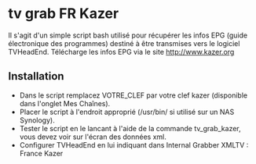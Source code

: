 tv grab FR Kazer
================

Il s'agit d'un simple script bash utilisé pour récupérer les infos EPG (guide électronique des programmes) destiné à être transmises vers le logiciel TVHeadEnd.
Télécharge les infos EPG via le site http://www.kazer.org

Installation
------------
- Dans le script remplacez VOTRE_CLEF par votre clef kazer (disponible dans l'onglet Mes Chaînes).
- Placer le script à l'endroit approprié (/usr/bin/ si utilisé sur un NAS Synology).
- Tester le script en le lancant à l'aide de la commande tv_grab_kazer, vous devez voir sur l'écran des données xml.
- Configurer TVHeadEnd en lui indiquant dans Internal Grabber XMLTV : France Kazer
